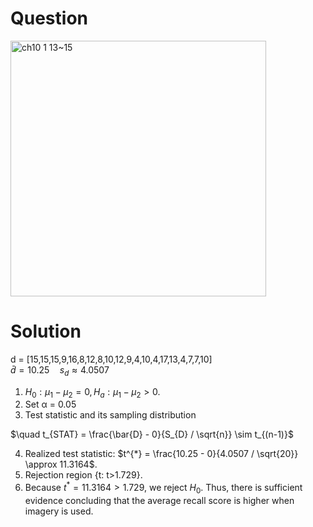 # Question
<img width="409" alt="ch10 1 13~15" src="https://github.com/user-attachments/assets/33bde685-a644-4cd7-95ea-c979a428f3af"/>

# Solution
d = [15,15,15,9,16,8,12,8,10,12,9,4,10,4,17,13,4,7,7,10]  
$\bar{d} = 10.25 \quad s_{d} \approx 4.0507$

1. $H_{0}: \mu_{1} − \mu_{2} = 0, H_{a} : \mu_{1} − \mu_{2} > 0.$
2. Set α = 0.05
3. Test statistic and its sampling distribution 
   
$\quad t_{STAT} = \frac{\bar{D} - 0}{S_{D} / \sqrt{n}} \sim t_{(n-1)}$

4. Realized test statistic: $t^{*} = \frac{10.25 - 0}{4.0507 / \sqrt{20}} \approx 11.3164$.
5. Rejection region {t: t>1.729}.
6. Because $t^{*}=11.3164 > 1.729$, we reject $H_{0}$. Thus, there is sufficient evidence concluding that the average recall score is higher when imagery is used.
